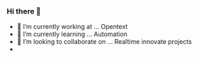 ### Hi there 👋

- 🔭 I’m currently working at ... Opentext
- 🌱 I’m currently learning ... Automation
- 👯 I’m looking to collaborate on ... Realtime innovate projects
- <!--
- 🤔 I’m looking for help with ... 
- -->
- 💬 Ask me about ... Technologies, Anime
- <!--
- 📫 How to reach me: ...
- 😄 Pronouns: ...
- 
- ⚡ Fun fact: ...
- -->
Stats
![Stats](https://github-readme-stats.vercel.app/api?username=anuragganji&show_icons=true&theme=dracula)
